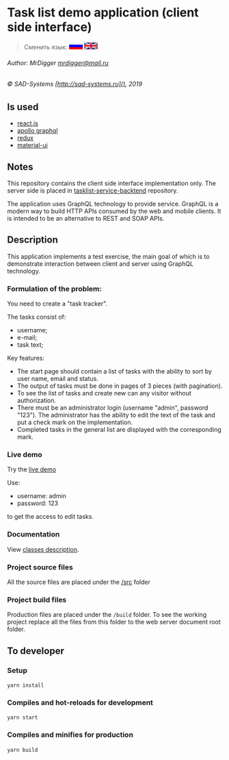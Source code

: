 # Task list demo application (client side interface)

> Сменить язык: [![Русский](docs/assets/images/ru.gif)](README.ru.md) [![English](docs/assets/images/en.gif)](README.md)

###### Author: MrDigger <mrdigger@mail.ru>
###### © SAD-Systems [http://sad-systems.ru](), 2019

## Is used

  * [react.js](https://reactjs.org)
  * [apollo graphql](https://www.apollographql.com)
  * [redux](https://react-redux.js.org)
  * [material-ui](https://material-ui.com)
    
## Notes

This repository contains the client side interface implementation only.
The server side is placed in [tasklist-service-backtend](https://github.com/sad-systems/example-tasklist-service-backend)
repository. 
 
The application uses GraphQL technology to provide service.
GraphQL is a modern way to build HTTP APIs consumed by the web and mobile clients. 
It is intended to be an alternative to REST and SOAP APIs.   
    
## Description

This application implements a test exercise, the main goal of which is to demonstrate
interaction between client and server using GraphQL technology.

### Formulation of the problem:

You need to create a "task tracker".

The tasks consist of:
- username;
- e-mail;
- task text;

Key features:
- The start page should contain a list of tasks with the ability to sort by user name, email and status.
- The output of tasks must be done in pages of 3 pieces (with pagination).
- To see the list of tasks and create new can any visitor without authorization.
- There must be an administrator login (username "admin", password "123").
The administrator has the ability to edit the text of the task and put a check mark on the implementation.
- Completed tasks in the general list are displayed with the corresponding mark.    
    
### Live demo

Try the [live demo](http://tasklist.frontend.examples.sad-systems.ru/)
  
Use: 

  * username: admin
  * password: 123
   
to get the access to edit tasks.

### Documentation

View [classes description](http://tasklist.frontend.examples.sad-systems.ru/docs/index.html).
 
### Project source files

  All the source files are placed under the [/src](./src) folder
  
### Project build files

 Production files are placed under the `/build` folder.
 To see the working project replace all the files from this 
 folder to the web server document root folder. 

## To developer

### Setup
```
yarn install
```

### Compiles and hot-reloads for development
```
yarn start
```

### Compiles and minifies for production
```
yarn build
```
